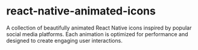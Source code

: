 # react-native-animated-icons
A collection of beautifully animated React Native icons inspired by popular social media platforms. Each animation is optimized for performance and designed to create engaging user interactions.

